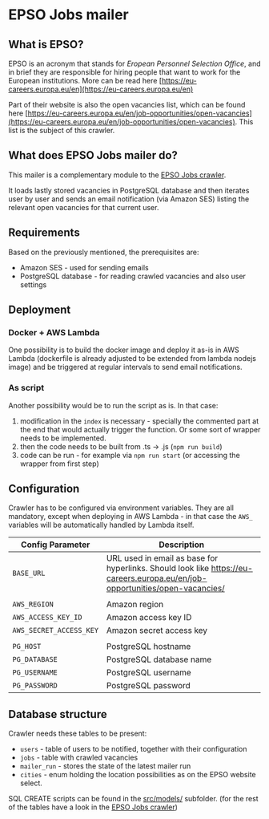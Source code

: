 # EPSO Jobs mailer

## What is EPSO?

EPSO is an acronym that stands for *Eropean Personnel Selection Office*, and in brief they are responsible for hiring people that want to work for the European institutions. More can be read here [https://eu-careers.europa.eu/en](https://eu-careers.europa.eu/en)

Part of their website is also the open vacancies list, which can be found here [https://eu-careers.europa.eu/en/job-opportunities/open-vacancies](https://eu-careers.europa.eu/en/job-opportunities/open-vacancies). This list is the subject of this crawler.

## What does EPSO Jobs mailer do?

This mailer is a complementary module to the [EPSO Jobs crawler](https://github.com/vladovarga/epso-jobs-crawler).

It loads lastly stored vacancies in PostgreSQL database and then iterates user by user and sends an email notification (via Amazon SES) listing the relevant open vacancies for that current user.

## Requirements

Based on the previously mentioned, the prerequisites are:
* Amazon SES - used for sending emails
* PostgreSQL database - for reading crawled vacancies and also user settings

## Deployment

### Docker + AWS Lambda
One possibility is to build the docker image and deploy it as-is in AWS Lambda (dockerfile is already adjusted to be extended from lambda nodejs image) and be triggered at regular intervals to send email notifications.

### As script
Another possibility would be to run the script as is. In that case:
1. modification in the `index` is necessary - specially the commented part at the end that would actually trigger the function. Or some sort of wrapper needs to be implemented.
1. then the code needs to be built from .ts -> .js (`npm run build`)
1. code can be run - for example via `npm run start` (or accessing the wrapper from first step)

## Configuration

Crawler has to be configured via environment variables. They are all mandatory, except when deploying in AWS Lambda - in that case the `AWS_` variables will be automatically handled by Lambda itself.

| Config Parameter          |  Description                                                  |
| ------------------------- | ------------------------------------------------------------- |
| `BASE_URL`                | URL used in email as base for hyperlinks. Should look like https://eu-careers.europa.eu/en/job-opportunities/open-vacancies/  |
|   |   |
| `AWS_REGION`              | Amazon region                                                 |
| `AWS_ACCESS_KEY_ID`       | Amazon access key ID                                          |
| `AWS_SECRET_ACCESS_KEY`   | Amazon secret access key                                      |
|   |   |
| `PG_HOST`                 | PostgreSQL hostname                                           |
| `PG_DATABASE`             | PostgreSQL database name                                      |
| `PG_USERNAME`             | PostgreSQL username                                           |
| `PG_PASSWORD`             | PostgreSQL password                                           |

## Database structure

Crawler needs these tables to be present:
* `users` - table of users to be notified, together with their configuration
* `jobs` - table with crawled vacancies
* `mailer_run` - stores the state of the latest mailer run
* `cities` - enum holding the location possibilities as on the EPSO website select.

SQL CREATE scripts can be found in the [src/models/](src/models/) subfolder. (for the rest of the tables have a look in the [EPSO Jobs crawler](https://github.com/vladovarga/epso-jobs-crawler))